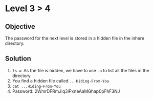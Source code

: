 # Level 3 > 4

## Objective
The password for the next level is stored in a hidden file in the inhere directory.

## Solution
1. `ls-a`: As the file is hidden, we have to use `-a` to list all the files in the directory
2. You find a hidden file called `...Hiding-From-You`
3. `cat ...Hiding-From-You`
4. Password: 2WmrDFRmJIq3IPxneAaMGhap0pFhF3NJ

